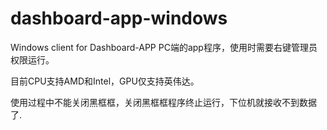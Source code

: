 # dashboard-app-windows
Windows client for Dashboard-APP
PC端的app程序，使用时需要右键管理员权限运行。

目前CPU支持AMD和Intel，GPU仅支持英伟达。

使用过程中不能关闭黑框框，关闭黑框框程序终止运行，下位机就接收不到数据了.
